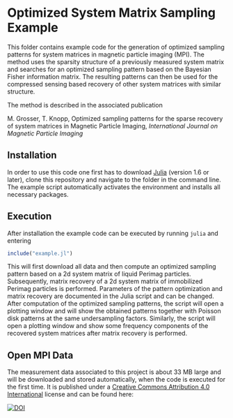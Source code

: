 # Optimized System Matrix Sampling Example

This folder contains example code for the generation of optimized sampling patterns for system matrices in magnetic particle imaging (MPI).
The method uses the sparsity structure of a previously measured system matrix and searches for an optimized sampling pattern based on the Bayesian Fisher information matrix. The resulting patterns can then be used for the compressed sensing based recovery of other system matrices with similar structure.

The method is described in the associated publication

M. Grosser, T. Knopp, Optimized sampling patterns for the sparse recovery of system matrices in Magnetic Particle Imaging, *International Journal on Magnetic Particle Imaging* <!--, 2021  [*arXiv:2101.12624*](https://arxiv.org/abs/2006.05741). -->


## Installation

In order to use this code one first has to download [Julia](https://julialang.org/) (version 1.6 or later), clone this repository and navigate to the folder in the command line. The example script automatically activates the environment and installs all necessary packages.

## Execution
After installation the example code can be executed by running `julia` and entering
```julia
include("example.jl")
```
This will first download all data and then compute an optimized sampling pattern based on a 2d system matrix of liquid Perimag particles. Subsequently, matrix recovery of a 2d system matrix of immobilized Perimag particles is performed.
Parameters of the pattern optimization and matrix recovery are documented in the Julia script and can be changed. After computation of the optimized sampling patterns, the script will open a plotting window and will show the obtained patterns together with Poisson disk patterns at the same undersampling factors. Similarly, the script will open a plotting window and show some frequency components of the recovered system matrices after matrix recovery is performed.

## Open MPI Data

The measurement data associated to this project is about 33 MB large and will be downloaded and stored automatically, when the code is executed for the first time.
It is published under a [Creative Commons Attribution 4.0 International](https://creativecommons.org/licenses/by/4.0/legalcode) license and can be found here:

[![DOI](https://zenodo.org/badge/DOI/10.5281/zenodo.5638874.svg)](https://doi.org/10.5281/zenodo.5638874)
